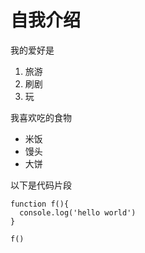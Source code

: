# 自我介绍
我的爱好是
1. 旅游
2. 刷剧
3. 玩

我喜欢吃的食物
* 米饭
* 馒头
* 大饼

以下是代码片段
```
function f(){
  console.log('hello world')
}

f()
```
